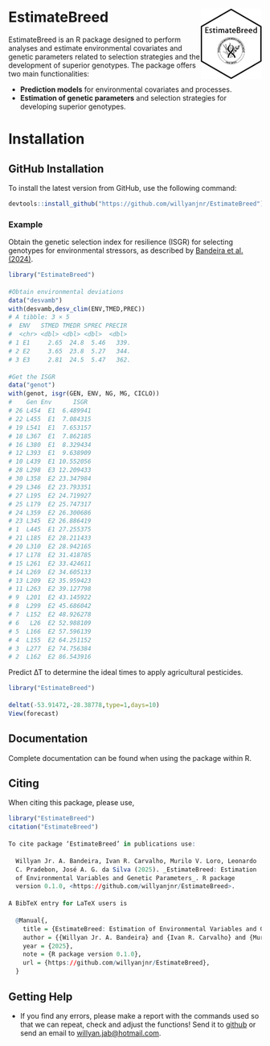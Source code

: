 # EstimateBreed <img src="man/figures/logo.png" align="right" height="140/"/>

EstimateBreed is an R package designed to perform analyses and estimate environmental covariates and genetic parameters related to selection strategies and the development of superior genotypes. The package offers two main functionalities: 
- **Prediction models** for environmental covariates and processes.
- **Estimation of genetic parameters** and selection strategies for developing superior genotypes.

# Installation

## GitHub Installation

To install the latest version from GitHub, use the following command:

```r
devtools::install_github("https://github.com/willyanjnr/EstimateBreed")
```

### Example
Obtain the genetic selection index for resilience (ISGR) for selecting genotypes for environmental stressors, as described by [Bandeira et al. (2024)](https://www.cropj.com/Carvalho_18_12_2024_825_830.pdf).

``` r
library("EstimateBreed")

#Obtain environmental deviations
data("desvamb")
with(desvamb,desv_clim(ENV,TMED,PREC))
# A tibble: 3 × 5
#  ENV   STMED TMEDR SPREC PRECIR
#  <chr> <dbl> <dbl> <dbl>  <dbl>
# 1 E1     2.65  24.8  5.46   339.
# 2 E2     3.65  23.8  5.27   344.
# 3 E3     2.81  24.5  5.47   362.

#Get the ISGR
data("genot")
with(genot, isgr(GEN, ENV, NG, MG, CICLO))
#    Gen Env      ISGR
# 26 L454  E1  6.489941
# 22 L455  E1  7.084315
# 19 L541  E1  7.653157
# 18 L367  E1  7.862185
# 16 L380  E1  8.329434
# 12 L393  E1  9.638909
# 10 L439  E1 10.552056
# 28 L298  E3 12.209433
# 30 L358  E2 23.347984
# 29 L346  E2 23.793351
# 27 L195  E2 24.719927
# 25 L179  E2 25.747317
# 24 L359  E2 26.300686
# 23 L345  E2 26.886419
# 1  L445  E1 27.255375
# 21 L185  E2 28.211433
# 20 L310  E2 28.942165
# 17 L178  E2 31.418785
# 15 L261  E2 33.424611
# 14 L269  E2 34.605133
# 13 L209  E2 35.959423
# 11 L263  E2 39.127798
# 9  L201  E2 43.145922
# 8  L299  E2 45.686042
# 7  L152  E2 48.926278
# 6   L26  E2 52.988109
# 5  L166  E2 57.596139
# 4  L155  E2 64.251152
# 3  L277  E2 74.756384
# 2  L162  E2 86.543916
```
Predict ∆T to determine the ideal times to apply agricultural pesticides.
``` r
library("EstimateBreed")

deltat(-53.91472,-28.38778,type=1,days=10)
View(forecast)
```

## Documentation
Complete documentation can be found when using the package within R.

## Citing
When citing this package, please use,
``` r
library("EstimateBreed")
citation("EstimateBreed")

To cite package ‘EstimateBreed’ in publications use:

  Willyan Jr. A. Bandeira, Ivan R. Carvalho, Murilo V. Loro, Leonardo
  C. Pradebon, José A. G. da Silva (2025). _EstimateBreed: Estimation
  of Environmental Variables and Genetic Parameters_. R package
  version 0.1.0, <https://github.com/willyanjnr/EstimateBreed>.

A BibTeX entry for LaTeX users is

  @Manual{,
    title = {EstimateBreed: Estimation of Environmental Variables and Genetic Parameters},
    author = {{Willyan Jr. A. Bandeira} and {Ivan R. Carvalho} and {Murilo V. Loro} and {Leonardo C. Pradebon} and {José A. G. da Silva}},
    year = {2025},
    note = {R package version 0.1.0},
    url = {https://github.com/willyanjnr/EstimateBreed},
  }
```

## Getting Help
- If you find any errors, please make a report with the commands used so that we can repeat, check and adjust the functions! Send it to [github](https://github.com/willyanjnr/EstimateBreed/issues) or send an email to willyan.jab@hotmail.com.
